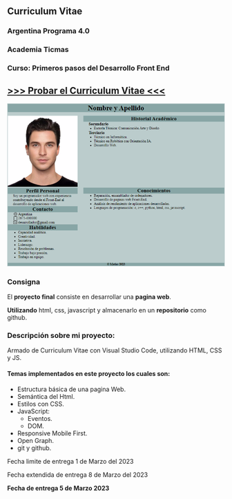 ## __Curriculum Vitae__
### Argentina Programa 4.0
### Academia Ticmas
### Curso: Primeros pasos del Desarrollo Front End

## [>>> Probar el Curriculum Vitae <<<](https://desarrolladormdpi.github.io/CVM/)

![Imagen de la web](layout/open-graph/CV%20M.png)

### __Consigna__

El __proyecto final__ consiste en desarrollar una __pagina web__.

__Utilizando__ html, css, javascript y almacenarlo en un __repositorio__ como github.

### __Descripción sobre mi proyecto:__
Armado de Curriculum Vitae con Visual Studio Code, utilizando HTML, CSS y JS.

#### __Temas implementados en este proyecto los cuales son:__

- Estructura básica de una pagina Web.
- Semántica del Html.
- Estilos con CSS.
- JavaScript:
    - Eventos.
    - DOM.
- Responsive Mobile First.
- Open Graph.
- git y github.

Fecha limite de entrega 1 de Marzo del 2023

Fecha extendida de entrega 8 de Marzo del 2023

__Fecha de entrega 5 de Marzo 2023__
